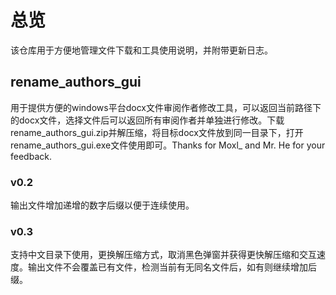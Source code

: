 # 总览
该仓库用于方便地管理文件下载和工具使用说明，并附带更新日志。

## rename_authors_gui
用于提供方便的windows平台docx文件审阅作者修改工具，可以返回当前路径下的docx文件，选择文件后可以返回所有审阅作者并单独进行修改。下载rename_authors_gui.zip并解压缩，将目标docx文件放到同一目录下，打开rename_authors_gui.exe文件使用即可。Thanks for Moxl_ and Mr. He for your feedback.

### v0.2
输出文件增加递增的数字后缀以便于连续使用。
### v0.3
支持中文目录下使用，更换解压缩方式，取消黑色弹窗并获得更快解压缩和交互速度。输出文件不会覆盖已有文件，检测当前有无同名文件后，如有则继续增加后缀。
